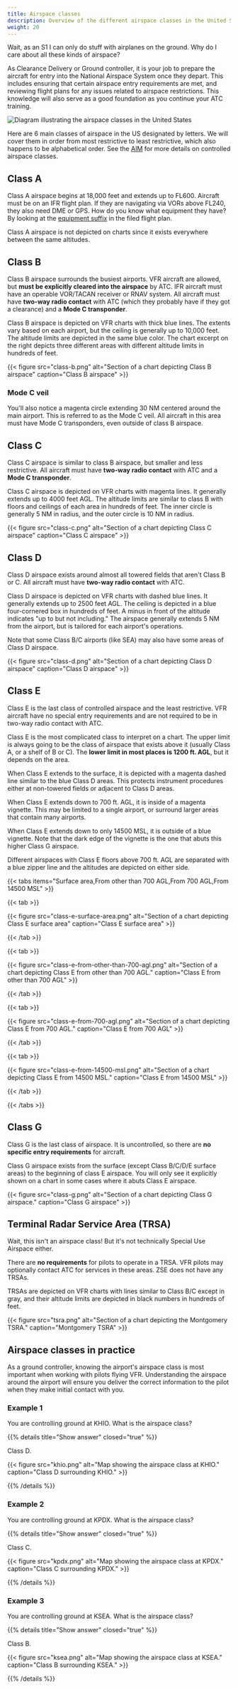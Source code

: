 ```yaml
---
title: Airspace classes
description: Overview of the different airspace classes in the United States.
weight: 20
---
```


Wait, as an S1 I can only do stuff with airplanes on the ground. Why do I care about all these kinds of airspace?

As Clearance Delivery or Ground controller, it is your job to prepare the aircraft for entry into the National Airspace System once they depart. This includes ensuring that certain airspace entry requirements are met, and reviewing flight plans for any issues related to airspace restrictions. This knowledge will also serve as a good foundation as you continue your ATC training.

![Diagram illustrating the airspace classes in the United States](airspace-classes.png)

Here are 6 main classes of airspace in the US designated by letters. We will cover them in order from most restrictive to least restrictive, which also happens to be alphabetical order. See the [AIM](https://www.faa.gov/air_traffic/publications/atpubs/aim_html/chap3_section_2.html) for more details on controlled airspace classes.

## Class A

Class A airspace begins at 18,000 feet and extends up to FL600. Aircraft must be on an IFR flight plan. If they are navigating via VORs above FL240, they also need DME or GPS. How do you know what equipment they have? By looking at the [equipment suffix](../equipment-suffixes/) in the filed flight plan.

Class A airspace is not depicted on charts since it exists everywhere between the same altitudes.

## Class B

Class B airspace surrounds the busiest airports. VFR aircraft are allowed, but **must be explicitly cleared into the airspace** by ATC. IFR aircraft must have an operable VOR/TACAN receiver or RNAV system. All aircraft must have **two-way radio contact** with ATC (which they probably have if they got a clearance) and a **Mode C transponder**.

Class B airspace is depicted on VFR charts with thick blue lines. The extents vary based on each airport, but the ceiling is generally up to 10,000 feet. The altitude limits are depicted in the same blue color. The chart excerpt on the right depicts three different areas with different altitude limits in hundreds of feet.

{{< figure src="class-b.png" alt="Section of a chart depicting Class B airspace" caption="Class B airspace" >}}

### Mode C veil

You'll also notice a magenta circle extending 30 NM centered around the main airport. This is referred to as the Mode C veil. All aircraft in this area must have Mode C transponders, even outside of class B airspace.

## Class C

Class C airspace is similar to class B airspace, but smaller and less restrictive. All aircraft must have **two-way radio contact** with ATC and a **Mode C transponder**.

Class C airspace is depicted on VFR charts with magenta lines. It generally extends up to 4000 feet AGL. The altitude limits are similar to class B with floors and ceilings of each area in hundreds of feet. The inner circle is generally 5 NM in radius, and the outer circle is 10 NM in radius.

{{< figure src="class-c.png" alt="Section of a chart depicting Class C airspace" caption="Class C airspace" >}}

## Class D

Class D airspace exists around almost all towered fields that aren't Class B or C. All aircraft must have **two-way radio contact** with ATC.

Class D airspace is depicted on VFR charts with dashed blue lines. It generally extends up to 2500 feet AGL. The ceiling is depicted in a blue four-cornered box in hundreds of feet. A minus in front of the altitude indicates "up to but not including." The airspace generally extends 5 NM from the airport, but is tailored for each airport's operations.

Note that some Class B/C airports (like SEA) may also have some areas of Class D airspace.

{{< figure src="class-d.png" alt="Section of a chart depicting Class D airspace" caption="Class D airspace" >}}

## Class E

Class E is the last class of controlled airspace and the least restrictive. VFR aircraft have no special entry requirements and are not required to be in two-way radio contact with ATC.

Class E is the most complicated class to interpret on a chart. The upper limit is always going to be the class of airspace that exists above it (usually Class A, or a shelf of B or C). The **lower limit in most places is 1200 ft. AGL**, but it depends on the area.

When Class E extends to the surface, it is depicted with a magenta dashed line similar to the blue Class D areas. This protects instrument procedures either at non-towered fields or adjacent to Class D areas.

When Class E extends down to 700 ft. AGL, it is inside of a magenta vignette. This may be limited to a single airport, or surround larger areas that contain many airports.

When Class E extends down to only 14500 MSL, it is outside of a blue vignette. Note that the dark edge of the vignette is the one that abuts this higher Class G airspace.

Different airspaces with Class E floors above 700 ft. AGL are separated with a blue zipper line and the altitudes are depicted on either side.

{{< tabs items="Surface area,From other than 700 AGL,From 700 AGL,From 14500 MSL" >}}

{{< tab >}}

{{< figure src="class-e-surface-area.png" alt="Section of a chart depicting Class E surface area" caption="Class E surface area" >}}

{{< /tab >}}

{{< tab >}}

{{< figure src="class-e-from-other-than-700-agl.png" alt="Section of a chart depicting Class E from other than 700 AGL." caption="Class E from other than 700 AGL" >}}

{{< /tab >}}

{{< tab >}}

{{< figure src="class-e-from-700-agl.png" alt="Section of a chart depicting Class E from 700 AGL." caption="Class E from 700 AGL" >}}

{{< /tab >}}

{{< tab >}}

{{< figure src="class-e-from-14500-msl.png" alt="Section of a chart depicting Class E from 14500 MSL." caption="Class E from 14500 MSL" >}}

{{< /tab >}}

{{< /tabs >}}

## Class G

Class G is the last class of airspace. It is uncontrolled, so there are **no specific entry requirements** for aircraft.

Class G airspace exists from the surface (except Class B/C/D/E surface areas) to the beginning of class E airspace. You will only see it explicitly shown on a chart in some cases where it abuts Class E airspace.

{{< figure src="class-g.png" alt="Section of a chart depicting Class G airspace." caption="Class G airspace" >}}

## Terminal Radar Service Area (TRSA)

Wait, this isn't an airspace class! But it's not technically Special Use Airspace either.

There are **no requirements** for pilots to operate in a TRSA. VFR pilots may optionally contact ATC for services in these areas. ZSE does not have any TRSAs.

TRSAs are depicted on VFR charts with lines similar to Class B/C except in gray, and their altitude limits are depicted in black numbers in hundreds of feet.

{{< figure src="tsra.png" alt="Section of a chart depicting the Montgomery TSRA." caption="Montgomery TSRA" >}}

## Airspace classes in practice

As a ground controller, knowing the airport's airspace class is most important when working with pilots flying VFR. Understanding the airspace around the airport will ensure you deliver the correct information to the pilot when they make initial contact with you.

### Example 1

You are controlling ground at KHIO. What is the airspace class?

{{% details title="Show answer" closed="true" %}}

Class D.

{{< figure src="khio.png" alt="Map showing the airspace class at KHIO." caption="Class D surrounding KHIO." >}}

{{% /details %}}

### Example 2

You are controlling ground at KPDX. What is the airspace class?

{{% details title="Show answer" closed="true" %}}

Class C.

{{< figure src="kpdx.png" alt="Map showing the airspace class at KPDX." caption="Class C surrounding KPDX." >}}

{{% /details %}}

### Example 3

You are controlling ground at KSEA. What is the airspace class?

{{% details title="Show answer" closed="true" %}}

Class B.

{{< figure src="ksea.png" alt="Map showing the airspace class at KSEA." caption="Class B surrounding KSEA." >}}

{{% /details %}}
